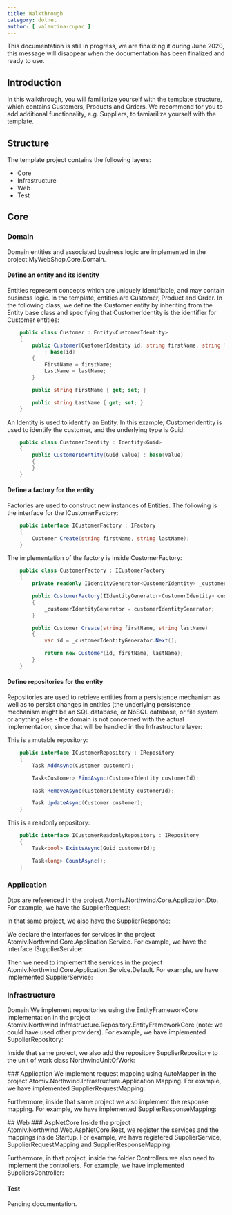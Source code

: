 ```yaml
---
title: Walkthrough
category: dotnet
author: [ valentina-cupac ]
---
```



This documentation is still in progress, we are finalizing it during June 2020, this message will disappear when the documentation has been finalized and ready to use.

## Introduction

In this walkthrough, you will familiarize yourself with the template structure, which contains Customers, Products and Orders. We recommend for you to add additional functionality, e.g. Suppliers, to famiarilize yourself with the template.

## Structure

The template project contains the following layers:

* Core
* Infrastructure
* Web
* Test

## Core

### Domain

Domain entities and associated business logic are implemented in the project MyWebShop.Core.Domain.

#### Define an entity and its identity

Entities represent concepts which are uniquely identifiable, and may contain business logic. In the template, entities are Customer, Product and Order. In the following class, we define the Customer entity by inheriting from the Entity base class and specifying that CustomerIdentity is the identifier for Customer entities:

```csharp
    public class Customer : Entity<CustomerIdentity>
    {
        public Customer(CustomerIdentity id, string firstName, string lastName)
            : base(id)
        {
            FirstName = firstName;
            LastName = lastName;
        }

        public string FirstName { get; set; }

        public string LastName { get; set; }
    }
```

An Identity is used to identify an Entity. In this example, CustomerIdentity is used to identify the customer, and the underlying type is Guid:

```csharp
    public class CustomerIdentity : Identity<Guid>
    {
        public CustomerIdentity(Guid value) : base(value)
        {
        }
    }
```

#### Define a factory for the entity

Factories are used to construct new instances of Entities. The following is the interface for the ICustomerFactory:

```csharp
    public interface ICustomerFactory : IFactory
    {
        Customer Create(string firstName, string lastName);
    }
```

The implementation of the factory is inside CustomerFactory:

```csharp
    public class CustomerFactory : ICustomerFactory
    {
        private readonly IIdentityGenerator<CustomerIdentity> _customerIdentityGenerator;

        public CustomerFactory(IIdentityGenerator<CustomerIdentity> customerIdentityGenerator)
        {
            _customerIdentityGenerator = customerIdentityGenerator;
        }

        public Customer Create(string firstName, string lastName)
        {
            var id = _customerIdentityGenerator.Next();

            return new Customer(id, firstName, lastName);
        }
    }
```

#### Define repositories for the entity

Repositories are used to retrieve entities from a persistence mechanism as well as to persist changes in entities \(the underlying persistence mechanism might be an SQL database, or NoSQL database, or file system or anything else - the domain is not concerned with the actual implementation, since that will be handled in the Infrastructure layer:

This is a mutable repository:

```csharp
    public interface ICustomerRepository : IRepository
    {
        Task AddAsync(Customer customer);

        Task<Customer> FindAsync(CustomerIdentity customerId);

        Task RemoveAsync(CustomerIdentity customerId);

        Task UpdateAsync(Customer customer);
    }
```

This is a readonly repository:

```csharp
    public interface ICustomerReadonlyRepository : IRepository
    {
        Task<bool> ExistsAsync(Guid customerId);

        Task<long> CountAsync();
    }
```



### Application

Dtos are referenced in the project Atomiv.Northwind.Core.Application.Dto. For example, we have the SupplierRequest:

In that same project, we also have the SupplierResponse:

 We declare the interfaces for services in the project Atomiv.Northwind.Core.Application.Service. For example, we have the interface ISupplierService:

Then we need to implement the services in the project Atomiv.Northwind.Core.Application.Service.Default. For example, we have implemented SupplierService:

### Infrastructure

Domain We implement repositories using the EntityFrameworkCore implementation in the project Atomiv.Northwind.Infrastructure.Repository.EntityFrameworkCore \(note: we could have used other providers\). For example, we have implemented SupplierRepository:

Inside that same project, we also add the repository SupplierRepository to the unit of work class NorthwindUnitOfWork:

 \#\#\# Application We implement request mapping using AutoMapper in the project Atomiv.Northwind.Infrastructure.Application.Mapping. For example, we have implemented SupplierRequestMapping:

Furthermore, inside that same project we also implement the response mapping. For example, we have implemented SupplierResponseMapping:

 \#\# Web \#\#\# AspNetCore Inside the project Atomiv.Northwind.Web.AspNetCore.Rest, we register the services and the mappings inside Startup. For example, we have registered SupplierService, SupplierRequestMapping and SupplierResponseMapping:

Furthermore, in that project, inside the folder Controllers we also need to implement the controllers. For example, we have implemented SuppliersController:

#### Test

Pending documentation.





